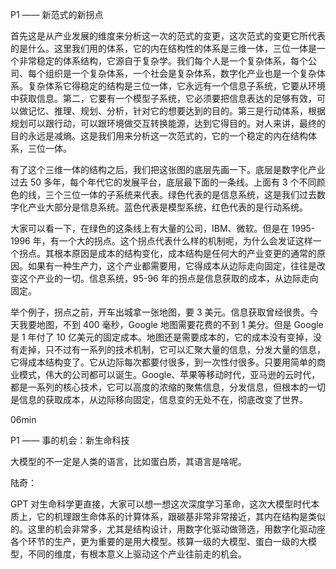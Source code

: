 P1 —— 新范式的新拐点

首先这是从产业发展的维度来分析这一次的范式的变更，这次范式的变更它所代表的是什么。这里我们用的体系，它的内在结构性的体系是三维一体，三位一体是一个非常稳定的体系结构，它源自于复杂学。我们每个人是一个复杂体系，每个公司、每个组织是一个复杂体系，一个社会是复杂体系，数字化产业也是一个复杂体系。复杂体系它得稳定的结构是三位一体，它永远有一个信息子系统，它要从环境中获取信息。第二，它要有一个模型子系统，它必须要把信息表达的足够有效，可以做记忆、推理、规划、分析，针对它的想要达到的目的。第三是行动体系，根据规划可以跟行动，可以跟环境做交互转换能源，达到它得目的。对人来讲，最终的目的永远是减熵。这是我们用来分析这一次范式的，它的一个稳定的内在结构体系，三位一体。

有了这个三维一体的结构之后，我们把这张图的底层先画一下。底层是数字化产业过去 50 多年，每个年代它的发展平台，底层最下面的一条线。上面有 3 个不同颜色的线，三个三位一体的子系统来代表。绿色代表的是信息系统，这是我们过去数字化产业大部分是信息系统。蓝色代表是模型系统，红色代表的是行动系统。

大家可以看一下，在绿色的这条线上有大量的公司，IBM、微软。但是在 1995-1996 年，有一个大的拐点。这个拐点代表什么样的机制呢，为什么会发证这样一个拐点。其根本原因是成本的结构变化，成本结构是任何大的产业变更的通常的原因。如果有一种生产力，这个产业都需要用，它得成本从边际走向固定，往往是改变这个产业的一切。信息系统，95-96 年的拐点是信息获取的成本，从边际走向固定。

举个例子，拐点之前，开车出城拿一张地图，要 3 美元。信息获取曾经很贵。今天我要地图，不到 400 毫秒，Google 地图需要花费的不到 1 美分。但是 Google 是 1 年付了 10 亿美元的固定成本。地图还是需要成本的，它的成本没有变掉，没有走掉，只不过有一系列的技术机制，它可以汇聚大量的信息，分发大量的信息，它得成本结构变了。它从边际每次都要付很多，到一次性付很多。只要用简单的商业模式，伟大的公司都可以诞生。Google、苹果等移动时代，亚马逊的云时代，都是一系列的核心技术，它可以高度的浓缩的聚焦信息，分发信息，但根本的一切是信息的获取成本，从边际移向固定，信息变的无处不在，彻底改变了世界。

06min



P1 —— 事的机会：新生命科技

大模型的不一定是人类的语言，比如蛋白质，其语言是啥呢。

陆奇：

GPT 对生命科学更直接，大家可以想一想这次深度学习革命，这次大模型时代本质上，它的机理跟生命体系的计算体系，跟碳基非常非常接近，其内在结构是类似的。这里的机会非常多，尤其是结构设计，用数字化驱动做筛选，用数字化驱动座各个环节的生产，更为重要的是用大模型。核算一级的大模型、蛋白一级的大模型，不同的维度，有根本意义上驱动这个产业往前走的机会。 